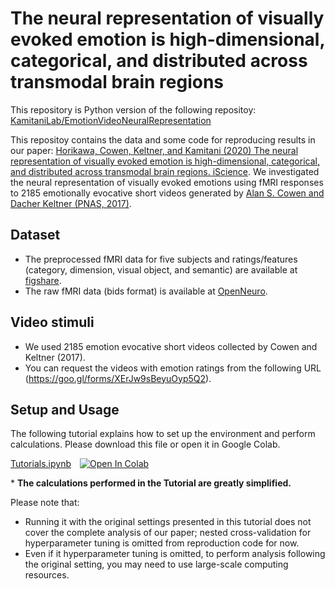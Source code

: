 # The neural representation of visually evoked emotion is high-dimensional, categorical, and distributed across transmodal brain regions

This repository is Python version of the following repositoy:
[KamitaniLab/EmotionVideoNeuralRepresentation](https://github.com/KamitaniLab/EmotionVideoNeuralRepresentation)

This repositoy contains the data and some code for reproducing results in our paper: [Horikawa, Cowen, Keltner, and Kamitani (2020) The neural representation of visually evoked emotion is high-dimensional, categorical, and distributed across transmodal brain regions. iScience](https://www.cell.com/iscience/fulltext/S2589-0042(20)30245-5?rss=yes).
We investigated the neural representation of visually evoked emotions using fMRI responses to 2185 emotionally evocative short videos generated by [Alan S. Cowen and Dacher Keltner (PNAS, 2017)](https://doi.org/10.1073/pnas.1702247114).


## Dataset
- The preprocessed fMRI data for five subjects and ratings/features (category, dimension, visual object, and semantic) are available at [figshare](https://figshare.com/articles/dataset/The_neural_representation_of_visually_evoked_emotion_is_high-dimensional_categorical_anddistributed_across_transmodal_brain_regions_Python_version/26633035?file=48466108).
- The raw fMRI data (bids format) is available at [OpenNeuro](https://openneuro.org/datasets/ds002425).

## Video stimuli

- We used 2185 emotion evocative short videos collected by Cowen and Keltner (2017).   
- You can request the videos with emotion ratings from the following URL (https://goo.gl/forms/XErJw9sBeyuOyp5Q2).


## Setup and Usage

The following tutorial explains how to set up the environment and perform calculations. 
Please download this file or open it in Google Colab. 
<!--このファイルをダウンロードするか，Google colabで開いてご利用ください．-->

[Tutorials.ipynb](Tutorials.ipynb)&emsp;[![Open In Colab](https://colab.research.google.com/assets/colab-badge.svg)](https://colab.research.google.com/github/KamitaniLab/EmotionVideoNeuralRepresentationPython/blob/main/Tutorials.ipynb)

\* **The calculations performed in the Tutorial are greatly simplified.** 

Please note that:
- Running it with the original settings presented in this tutorial does not cover the complete analysis of our paper; nested cross-validation for hyperparameter tuning is omitted from reproduction code for now.
- Even if it hyperparameter tuning is omitted, to perform analysis following the original setting, you may need to use large-scale computing resources.
<!-- Tutorialで実行可能な計算は，大幅に簡略化されたものです．Paperの結果の厳密な再現には，大規模な計算資源の利用などが必要になりますのでご注意ください．-->



